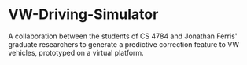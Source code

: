 VW-Driving-Simulator
====================

A collaboration between the students of CS 4784 and Jonathan Ferris' graduate
researchers to generate a predictive correction feature to VW vehicles,
prototyped on a virtual platform.
